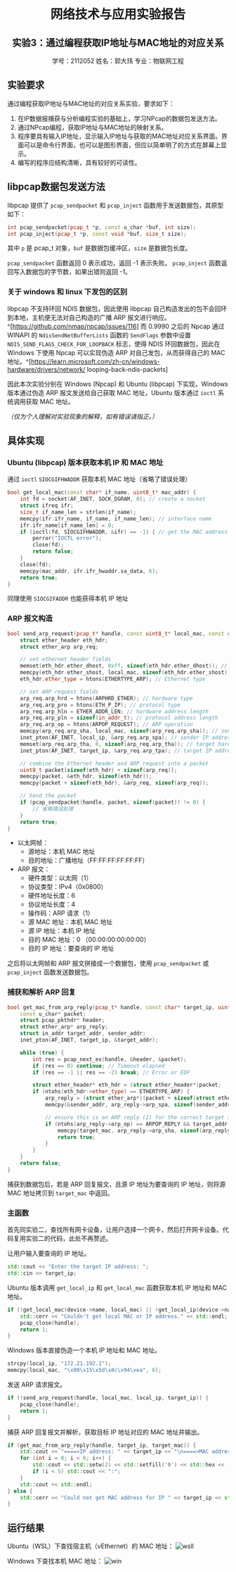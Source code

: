 <div align="center">

# 网络技术与应用实验报告
## 实验3：通过编程获取IP地址与MAC地址的对应关系
学号：2112052  姓名：郭大玮  专业：物联网工程

</div>

## 实验要求

通过编程获取IP地址与MAC地址的对应关系实验，要求如下：
1. 在IP数据报捕获与分析编程实验的基础上，学习NPcap的数据包发送方法。
2. 通过NPcap编程，获取IP地址与MAC地址的映射关系。
3. 程序要具有输入IP地址，显示输入IP地址与获取的MAC地址对应关系界面。界面可以是命令行界面，也可以是图形界面，但应以简单明了的方式在屏幕上显示。
4. 编写的程序应结构清晰，具有较好的可读性。

## libpcap数据包发送方法

libpcap 提供了 `pcap_sendpacket` 和 `pcap_inject` 函数用于发送数据包，其原型如下：

```cpp
int pcap_sendpacket(pcap_t *p, const u_char *buf, int size);
int pcap_inject(pcap_t *p, const void *buf, size_t size);
```

其中 `p` 是 pcap_t 对象，`buf` 是数据包缓冲区，`size` 是数据包长度。

`pcap_sendpacket` 函数返回 0 表示成功，返回 -1 表示失败。
`pcap_inject` 函数返回写入数据包的字节数，如果出错则返回 -1。

### 关于 windows 和 linux 下发包的区别

libpcap 不支持环回 NDIS 数据包，因此使用 libpcap 自己构造发出的包不会回环到本地，主机便无法对自己构造的广播 ARP 报文进行响应。^[https://github.com/nmap/npcap/issues/116]
而 0.9990 之后的 Npcap 通过 WINAPI 的 `NdisSendNetBufferLists` 函数的 `SendFlags` 参数中设置 `NDIS_SEND_FLAGS_CHECK_FOR_LOOPBACK` 标志，使得 NDIS 环回数据包，因此在 Windows 下使用 Npcap 可以实现伪造 ARP 对自己发包，从而获得自己的 MAC 地址。^[https://learn.microsoft.com/zh-cn/windows-hardware/drivers/network/ looping-back-ndis-packets]

因此本次实验分别在 Windows (Npcap) 和 Ubuntu (libpcap) 下实现，Windows 版本通过伪造 ARP 报文发送给自己获取 MAC 地址，Ubuntu 版本通过 `ioctl` 系统调用获取 MAC 地址。

*（仅为个人理解对实验现象的解释，如有错误请指正。）*
## 具体实现

### Ubuntu (libpcap) 版本获取本机 IP 和 MAC 地址
通过 `ioctl` `SIOCGIFHWADDR` 获取本机 MAC 地址（省略了错误处理）

```cpp
bool get_local_mac(const char* if_name, uint8_t* mac_addr) {
    int fd = socket(AF_INET, SOCK_DGRAM, 0); // create a socket
    struct ifreq ifr;
    size_t if_name_len = strlen(if_name);
    memcpy(ifr.ifr_name, if_name, if_name_len); // interface name
    ifr.ifr_name[if_name_len] = 0;
    if (ioctl(fd, SIOCGIFHWADDR, &ifr) == -1) { // get the MAC address
        perror("IOCTL error");
        close(fd);
        return false;
    }
    close(fd);
    memcpy(mac_addr, ifr.ifr_hwaddr.sa_data, 6); 
    return true;
}
```
同理使用 `SIOCGIFADDR` 也能获得本机 IP 地址


### ARP 报文构造

```cpp
bool send_arp_request(pcap_t* handle, const uint8_t* local_mac, const char* local_ip, const char* target_ip) {
    struct ether_header eth_hdr;
    struct ether_arp arp_req;

    // set ethernet header fields
    memset(eth_hdr.ether_dhost, 0xff, sizeof(eth_hdr.ether_dhost)); // broadcast
    memcpy(eth_hdr.ether_shost, local_mac, sizeof(eth_hdr.ether_shost)); // sender MAC address
    eth_hdr.ether_type = htons(ETHERTYPE_ARP); // Ethernet type

    // set ARP request fields
    arp_req.arp_hrd = htons(ARPHRD_ETHER); // hardware type
    arp_req.arp_pro = htons(ETH_P_IP); // protocol type
    arp_req.arp_hln = ETHER_ADDR_LEN; // hardware address length
    arp_req.arp_pln = sizeof(in_addr_t); // protocol address length
    arp_req.arp_op = htons(ARPOP_REQUEST); // ARP operation
    memcpy(arp_req.arp_sha, local_mac, sizeof(arp_req.arp_sha)); // sender hardware address
    inet_pton(AF_INET, local_ip, &arp_req.arp_spa); // sender IP address
    memset(arp_req.arp_tha, 0, sizeof(arp_req.arp_tha)); // target hardware address
    inet_pton(AF_INET, target_ip, &arp_req.arp_tpa); // target IP address

    // combine the Ethernet header and ARP request into a packet
    uint8_t packet[sizeof(eth_hdr) + sizeof(arp_req)];
    memcpy(packet, &eth_hdr, sizeof(eth_hdr));
    memcpy(packet + sizeof(eth_hdr), &arp_req, sizeof(arp_req));

    // Send the packet
    if (pcap_sendpacket(handle, packet, sizeof(packet)) != 0) {
        // 省略错误处理
    }
    return true;
}
```

 - 以太网帧：
   - 源地址：本机 MAC 地址
   - 目的地址：广播地址（FF:FF:FF:FF:FF:FF）
 - ARP 报文：
   - 硬件类型：以太网（1）
   - 协议类型：IPv4（0x0800）
   - 硬件地址长度：6
   - 协议地址长度：4
   - 操作码：ARP 请求（1）
   - 源 MAC 地址：本机 MAC 地址
   - 源 IP 地址：本机 IP 地址
   - 目的 MAC 地址：0 （00:00:00:00:00:00）
   - 目的 IP 地址：要查询的 IP 地址

之后将以太网帧和 ARP 报文拼接成一个数据包，使用 `pcap_sendpacket` 或 `pcap_inject` 函数发送数据包。

### 捕获和解析 ARP 回复

```cpp
bool get_mac_from_arp_reply(pcap_t* handle, const char* target_ip, uint8_t* target_mac) {
    const u_char* packet;
    struct pcap_pkthdr* header;
    struct ether_arp* arp_reply;
    struct in_addr target_addr, sender_addr;
    inet_pton(AF_INET, target_ip, &target_addr);

    while (true) {
        int res = pcap_next_ex(handle, &header, &packet);
        if (res == 0) continue; // Timeout elapsed
        if (res == -1 || res == -2) break; // Error or EOF

        struct ether_header* eth_hdr = (struct ether_header*)packet;
        if (ntohs(eth_hdr->ether_type) == ETHERTYPE_ARP) {
            arp_reply = (struct ether_arp*)(packet + sizeof(struct ether_header));
            memcpy(&sender_addr, arp_reply->arp_spa, sizeof(sender_addr));

            // ensure this is an ARP reply (2) for the correct target IP
            if (ntohs(arp_reply->arp_op) == ARPOP_REPLY && target_addr.s_addr == sender_addr.s_addr) {
                memcpy(target_mac, arp_reply->arp_sha, sizeof(arp_reply->arp_sha));
                return true;
            }
        }
    }
    return false;
}
```
捕获到数据包后，若是 ARP 回复报文，且源 IP 地址为要查询的 IP 地址，则将源 MAC 地址拷贝到 `target_mac` 中返回。

### 主函数

首先同实验二，查找所有网卡设备，让用户选择一个网卡，然后打开网卡设备。代码复用实验二的代码，此处不再赘述。

让用户输入要查询的 IP 地址。
```cpp
std::cout << "Enter the target IP address: ";
std::cin >> target_ip;
```

Ubuntu 版本调用 `get_local_ip` 和 `get_local_mac` 函数获取本机 IP 地址和 MAC 地址。
```cpp
if (!get_local_mac(device->name, local_mac) || !get_local_ip(device->name, local_ip)) {
    std::cerr << "Couldn't get local MAC or IP address." << std::endl; 
    pcap_close(handle);
    return 1;
}
```

Windows 版本直接伪造一个本机 IP 地址和 MAC 地址。
```cpp
strcpy(local_ip, "172.21.192.1");
memcpy(local_mac, "\x00\x15\x5d\x8c\x94\xea", 6);
```

发送 ARP 请求报文。
```cpp
if (!send_arp_request(handle, local_mac, local_ip, target_ip)) {
    pcap_close(handle);
    return 1;
}
```

捕获 ARP 回复报文并解析，获取目标 IP 地址对应的 MAC 地址并输出。
```cpp
if (get_mac_from_arp_reply(handle, target_ip, target_mac)) {
    std::cout << "====>IP address: " << target_ip << "\n====>MAC address: ";
    for (int i = 0; i < 6; i++) {
        std::cout << std::setw(2) << std::setfill('0') << std::hex << (int)target_mac[i];
        if (i < 5) std::cout << ":";
    }
    std::cout << std::endl;
} else {
    std::cerr << "Could not get MAC address for IP " << target_ip << std::endl;
}
```
## 运行结果

Ubuntu（WSL）下查找宿主机（vEthernet）的 MAC 地址：
![wsll](image-1.png)

Windows 下查找本机 MAC 地址：
![win](image-2.png)